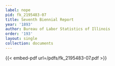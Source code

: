 ```yaml
---
label: nope
pid: fk_2195483-07
title: Seventh Biennial Report
year: '1893'
author: Bureau of Labor Statistics of Illinois
order: '193'
layout: single
collection: documents
---
```



{{< embed-pdf url=/pdfs/fk_2195483-07.pdf >}}